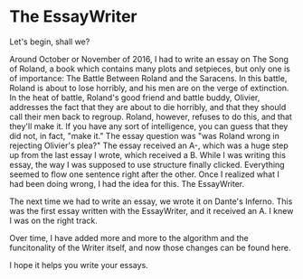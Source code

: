 # The EssayWriter

Let's begin, shall we?

Around October or November of 2016, I had to write an essay on The Song of Roland, a book which contains many plots and setpieces, but only one is of importance: The Battle Between Roland and the Saracens. In this battle, Roland is about to lose horribly, and his men are on the verge of extinction. In the heat of battle, Roland's good friend and battle buddy, Olivier, addresses the fact that they are about to die horribly, and that they should call their men back to regroup. Roland, however, refuses to do this, and that they'll make it. If you have any sort of intelligence, you can guess that they did not, in fact, "make it." The essay question was "was Roland wrong in rejecting Olivier's plea?" The essay received an A-, which was a huge step up from the last essay I wrote, which received a B. While I was writing this essay, the way I was supposed to use structure finally clicked. Everything seemed to flow one sentence right after the other. Once I realized what I had been doing wrong, I had the idea for this. The EssayWriter.

The next time we had to write an essay, we wrote it on Dante's Inferno. This was the first essay written with the EssayWriter, and it received an A. I knew I was on the right track.

Over time, I have added more and more to the algorithm and the funcitonality of the Writer itself, and now those changes can be found here.

I hope it helps you write your essays.
